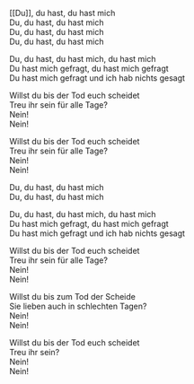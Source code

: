 [[Du]], du hast, du hast mich  
Du, du hast, du hast mich  
Du, du hast, du hast mich  
Du, du hast, du hast mich

Du, du hast, du hast mich, du hast mich  
Du hast mich gefragt, du hast mich gefragt  
Du hast mich gefragt und ich hab nichts gesagt

Willst du bis der Tod euch scheidet  
Treu ihr sein für alle Tage?  
Nein!  
Nein!

Willst du bis der Tod euch scheidet  
Treu ihr sein für alle Tage?  
Nein!  
Nein!

Du, du hast, du hast mich  
Du, du hast, du hast mich

Du, du hast, du hast mich, du hast mich  
Du hast mich gefragt, du hast mich gefragt  
Du hast mich gefragt und ich hab nichts gesagt

Willst du bis der Tod euch scheidet  
Treu ihr sein für alle Tage?  
Nein!  
Nein!

Willst du bis zum Tod der Scheide  
Sie lieben auch in schlechten Tagen?  
Nein!  
Nein!

Willst du bis der Tod euch scheidet  
Treu ihr sein?  
Nein!  
Nein!